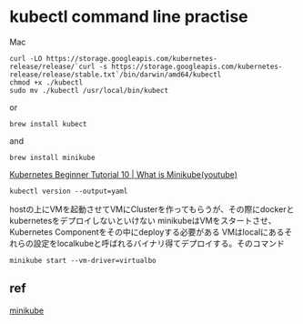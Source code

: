 

# kubectl command line practise

Mac

```
curl -LO https://storage.googleapis.com/kubernetes-release/release/`curl -s https://storage.googleapis.com/kubernetes-release/release/stable.txt`/bin/darwin/amd64/kubectl
chmod +x ./kubectl
sudo mv ./kubectl /usr/local/bin/kubect
```

or

```
brew install kubect
```

and

`brew install minikube`

[Kubernetes Beginner Tutorial 10 | What is Minikube(youtube)](https://www.youtube.com/watch?v=tT19dh3utmk)


`kubectl version --output=yaml`

hostの上にVMを起動させてVMにClusterを作ってもらうが、その際にdockerとkubernetesをデプロイしないといけない
minikubeはVMをスタートさせ、Kubernetes Componentをその中にdeployする必要がある
VMはlocalにあるそれらの設定をlocalkubeと呼ばれるバイナリ得てデプロイする。そのコマンド

`minikube start --vm-driver=virtualbo`


## ref
[minikube](https://minikube.sigs.k8s.io/docs/)
